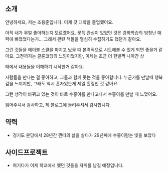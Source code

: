 
## 소개

안녕하세요, 저는 조용준입니다. 이제 갓 대학을 졸업했어요.

아직 내가 무얼 좋아하는지 모르곘어요. 문득 관심이 있었던 것은 강화학습의 엄청난 매력에 빠졌었다는거... 그래서 관련 책들을 열심히 수집하기도 했던거 같아요.

그런 것들을 에이블 스쿨을 마치고 났을 때 본격적으로 시도해볼 수 있게 되면 좋을거 같아요. 그전까지는 클론코딩의 느낌이었지만, 이제는 조금 더 한발짝 나아간 상

태에서 내용들을 이해하기 시작한거 같아요.

사람들을 만나는 걸 좋아하고, 그들과 함께 웃는 것을 좋아합니다. 누군가를 만날때 행복감을 느끼지만, 그래도 역시 혼자있는게 제일 힐링인 것 같아요.

그런 생각이 바뀌고 있는 것이 바로 수홍이를 만나고나서 수홍이를 만날 때 느꼈어요.

읽어주셔서 감사하고, 제 블로그에 들려주셔서 감사합니다.

## 약력

- 경기도 분당에서 28년간 찐따의 삶을 살다가 29년째에 수홍이람는 빛을 보았다

## 사이드프로젝트

- 여기다가 이제 학교에서 했던 것들을 자취를 남길 예정입니다.
